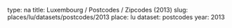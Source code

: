 type: na
title: Luxembourg / Postcodes / Zipcodes (2013)
slug: places/lu/datasets/postcodes/2013
place: lu
dataset: postcodes
year: 2013
